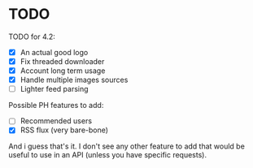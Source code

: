 # TODO

TODO for 4.2:
- [x] An actual good logo
- [x] Fix threaded downloader
- [x] Account long term usage
- [x] Handle multiple images sources
- [ ] Lighter feed parsing

Possible PH features to add:
- [ ] Recommended users
- [x] RSS flux (very bare-bone)

And i guess that's it. I don't see any other feature to add that would be useful to use
in an API (unless you have specific requests).
